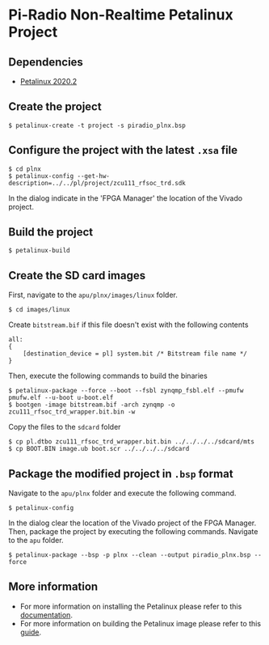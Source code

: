 # Pi-Radio Non-Realtime Petalinux Project

## Dependencies
* [Petalinux 2020.2](https://www.xilinx.com/support/download/index.html/content/xilinx/en/downloadNav/embedded-design-tools.html)

## Create the project
```console
$ petalinux-create -t project -s piradio_plnx.bsp
```

## Configure the project with the latest `.xsa` file
```console
$ cd plnx
$ petalinux-config --get-hw-description=../../pl/project/zcu111_rfsoc_trd.sdk
```
In the dialog indicate in the 'FPGA Manager' the location of the Vivado project.

## Build the project
```console
$ petalinux-build
```

## Create the SD card images
First, navigate to the `apu/plnx/images/linux` folder.
```console
$ cd images/linux
```
Create `bitstream.bif` if this file doesn't exist with the following contents
```console
all:
{
	[destination_device = pl] system.bit /* Bitstream file name */
}
```
Then, execute the following commands to build the binaries
```console
$ petalinux-package --force --boot --fsbl zynqmp_fsbl.elf --pmufw pmufw.elf --u-boot u-boot.elf
$ bootgen -image bitstream.bif -arch zynqmp -o zcu111_rfsoc_trd_wrapper.bit.bin -w
```
Copy the files to the `sdcard` folder
```console
$ cp pl.dtbo zcu111_rfsoc_trd_wrapper.bit.bin ../../../../sdcard/mts
$ cp BOOT.BIN image.ub boot.scr ../../../../sdcard
```

## Package the modified project in `.bsp` format
Navigate to the `apu/plnx` folder and execute the following command.
```console
$ petalinux-config
```
In the dialog clear the location of the Vivado project of the FPGA Manager. Then, package the project by executing the following commands.
Navigate to the `apu` folder.
```console
$ petalinux-package --bsp -p plnx --clean --output piradio_plnx.bsp --force
```

## More information
* For more information on installing the Petalinux please refer to this [documentation](https://www.xilinx.com/support/documentation/sw_manuals/xilinx2020_2/ug1144-petalinux-tools-reference-guide.pdf).
* For more information on building the Petalinux image please refer to this [guide](https://xilinx-wiki.atlassian.net/wiki/spaces/A/pages/571605227/Petalinux+Build+Tutorial+for+ZU+RFSoC+ZCU111+2020.1).
